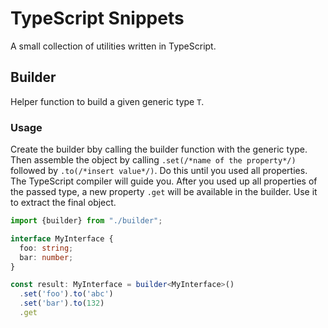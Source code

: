 # TypeScript Snippets

A small collection of utilities written in TypeScript.

## Builder

Helper function to build a given generic type `T`.

### Usage
Create the builder bby calling the builder function with the generic type.
Then assemble the object by calling `.set(/*name of the property*/)` followed by `.to(/*insert value*/)`. Do this until you used all properties. The TypeScript compiler will guide you. After you used up all properties of the passed type, a new property `.get` will be available in the builder. Use it to extract the final object.


````typescript
import {builder} from "./builder";

interface MyInterface {
  foo: string;
  bar: number;
}

const result: MyInterface = builder<MyInterface>()
  .set('foo').to('abc')
  .set('bar').to(132)
  .get
````
